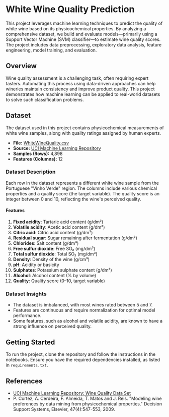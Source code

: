 # White Wine Quality Prediction

This project leverages machine learning techniques to predict the quality of white wine based on its physicochemical properties. By analyzing a comprehensive dataset, we build and evaluate models—primarily using a Support Vector Machine (SVM) classifier—to estimate wine quality scores. The project includes data preprocessing, exploratory data analysis, feature engineering, model training, and evaluation.

## Overview

Wine quality assessment is a challenging task, often requiring expert tasters. Automating this process using data-driven approaches can help wineries maintain consistency and improve product quality. This project demonstrates how machine learning can be applied to real-world datasets to solve such classification problems.

## Dataset

The dataset used in this project contains physicochemical measurements of white wine samples, along with quality ratings assigned by human experts.

- **File:** [WhiteWineQuality.csv](WhiteWineQuality.csv)
- **Source:** [UCI Machine Learning Repository](https://archive.ics.uci.edu/ml/datasets/Wine+Quality)
- **Samples (Rows):** 4,898
- **Features (Columns):** 12

### Dataset Description

Each row in the dataset represents a different white wine sample from the Portuguese "Vinho Verde" region. The columns include various chemical properties and a quality score (the target variable). The quality score is an integer between 0 and 10, reflecting the wine's perceived quality.

#### Features

1. **Fixed acidity**: Tartaric acid content (g/dm³)
2. **Volatile acidity**: Acetic acid content (g/dm³)
3. **Citric acid**: Citric acid content (g/dm³)
4. **Residual sugar**: Sugar remaining after fermentation (g/dm³)
5. **Chlorides**: Salt content (g/dm³)
6. **Free sulfur dioxide**: Free SO₂ (mg/dm³)
7. **Total sulfur dioxide**: Total SO₂ (mg/dm³)
8. **Density**: Density of the wine (g/cm³)
9. **pH**: Acidity or basicity
10. **Sulphates**: Potassium sulphate content (g/dm³)
11. **Alcohol**: Alcohol content (% by volume)
12. **Quality**: Quality score (0–10, target variable)

### Dataset Insights

- The dataset is imbalanced, with most wines rated between 5 and 7.
- Features are continuous and require normalization for optimal model performance.
- Some features, such as alcohol and volatile acidity, are known to have a strong influence on perceived quality.


## Getting Started

To run the project, clone the repository and follow the instructions in the notebooks. Ensure you have the required dependencies installed, as listed in `requirements.txt`.

## References

- [UCI Machine Learning Repository: Wine Quality Data Set](https://archive.ics.uci.edu/ml/datasets/Wine+Quality)
- P. Cortez, A. Cerdeira, F. Almeida, T. Matos and J. Reis. "Modeling wine preferences by data mining from physicochemical properties." Decision Support Systems, Elsevier, 47(4):547-553, 2009.

